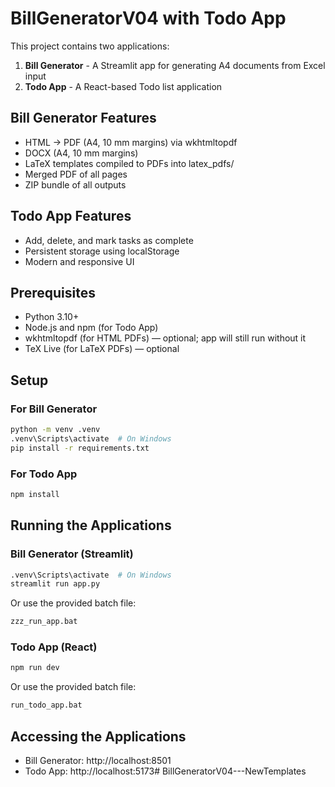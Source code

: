 # BillGeneratorV04 with Todo App

This project contains two applications:

1. **Bill Generator** - A Streamlit app for generating A4 documents from Excel input
2. **Todo App** - A React-based Todo list application

## Bill Generator Features

- HTML -> PDF (A4, 10 mm margins) via wkhtmltopdf
- DOCX (A4, 10 mm margins)
- LaTeX templates compiled to PDFs into latex_pdfs/
- Merged PDF of all pages
- ZIP bundle of all outputs

## Todo App Features

- Add, delete, and mark tasks as complete
- Persistent storage using localStorage
- Modern and responsive UI

## Prerequisites

- Python 3.10+
- Node.js and npm (for Todo App)
- wkhtmltopdf (for HTML PDFs) — optional; app will still run without it
- TeX Live (for LaTeX PDFs) — optional

## Setup

### For Bill Generator

```bash
python -m venv .venv
.venv\Scripts\activate  # On Windows
pip install -r requirements.txt
```

### For Todo App

```bash
npm install
```

## Running the Applications

### Bill Generator (Streamlit)

```bash
.venv\Scripts\activate  # On Windows
streamlit run app.py
```

Or use the provided batch file:

```bash
zzz_run_app.bat
```

### Todo App (React)

```bash
npm run dev
```

Or use the provided batch file:

```bash
run_todo_app.bat
```

## Accessing the Applications

- Bill Generator: http://localhost:8501
- Todo App: http://localhost:5173#   B i l l G e n e r a t o r V 0 4 - - - N e w T e m p l a t e s  
 